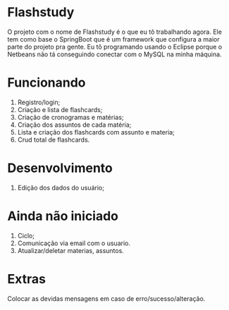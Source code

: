 # Flashstudy
O projeto com o nome de Flashstudy é o que eu tô trabalhando agora.
Ele tem como base o SpringBoot que é um framework que configura a maior parte do projeto pra gente.
Eu tô programando usando o Eclipse porque o Netbeans não tá conseguindo conectar com o MySQL na minha máquina.


# Funcionando
1. Registro/login;
2. Criação e lista de flashcards;
3. Criação de cronogramas e matérias;
4. Criação dos assuntos de cada matéria;
5. Lista e criação dos flashcards com assunto e materia;
6. Crud total de flashcards.

# Desenvolvimento
1. Edição dos dados do usuário;

# Ainda não iniciado
1. Ciclo;
2. Comunicação via email com o usuario.
3. Atualizar/deletar materias, assuntos.

# Extras
Colocar as devidas mensagens em caso de erro/sucesso/alteração.
